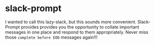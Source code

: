 # slack-prompt
I wanted to call this lazy-slack, but this sounds more convenient. Slack-Prompt provides provides you the opportunity to collate important messages in one place and respond to them appropriately. Never miss those `complete before EOD` messages again!!!
